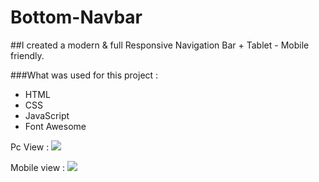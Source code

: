 # Bottom-Navbar

##I created a modern & full Responsive Navigation Bar + Tablet - Mobile friendly.


###What was used for this project  :
- HTML
- CSS
- JavaScript
- Font Awesome

Pc View :
<img src="https://i.imgur.com/Y9dvY3G.png">

Mobile view :
<img src="https://i.imgur.com/mq6IsjK.png">


